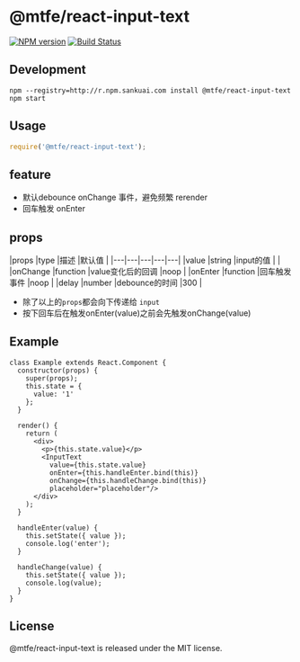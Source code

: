 # @mtfe/react-input-text

[![NPM version](http://npm.sankuai.com/badge/v/@mtfe/react-input-text.svg?style=flat-square)](http://npm.sankuai.com/package/@mtfe/react-input-text)
[![Build Status](http://castle.sankuai.com/api/badge/liuxijin/turbo-component)](http://castle.sankuai.com/gh/liuxijin/turbo-component)

## Development

```
npm --registry=http://r.npm.sankuai.com install @mtfe/react-input-text 
npm start
```

## Usage

```js
require('@mtfe/react-input-text');
```

## feature

 * 默认debounce onChange 事件，避免频繁 rerender
 * 回车触发 onEnter
 
## props

|props   |type   |描述   |默认值   |
|---|---|---|---|---|
|value   |string   |input的值   |   |
|onChange   |function   |value变化后的回调   |noop   |
|onEnter   |function   |回车触发事件   |noop   |
|delay   |number   |debounce的时间   |300   |

* 除了以上的`props`都会向下传递给 `input`
* 按下回车后在触发onEnter(value)之前会先触发onChange(value)

## Example

```
class Example extends React.Component {
  constructor(props) {
    super(props);
    this.state = {
      value: '1'
    };
  }

  render() {
    return (
      <div>
        <p>{this.state.value}</p>
        <InputText
          value={this.state.value}
          onEnter={this.handleEnter.bind(this)}
          onChange={this.handleChange.bind(this)}
          placeholder="placeholder"/>
      </div>
    );
  }

  handleEnter(value) {
    this.setState({ value });
    console.log('enter');
  }

  handleChange(value) {
    this.setState({ value });
    console.log(value);
  }
}
```

## License

@mtfe/react-input-text is released under the MIT license.
